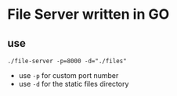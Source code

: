 # File Server written in GO

## use 
``
./file-server -p=8000 -d="./files"
``
* use `-p` for custom port number
* use `-d` for the static files directory